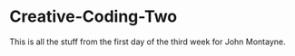 # Creative-Coding-Two

This is all the stuff from the first day of the third week for John Montayne.
